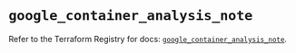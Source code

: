 # `google_container_analysis_note`

Refer to the Terraform Registry for docs: [`google_container_analysis_note`](https://registry.terraform.io/providers/hashicorp/google/6.39.0/docs/resources/container_analysis_note).

